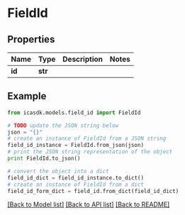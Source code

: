 # FieldId


## Properties
Name | Type | Description | Notes
------------ | ------------- | ------------- | -------------
**id** | **str** |  | 

## Example

```python
from icasdk.models.field_id import FieldId

# TODO update the JSON string below
json = "{}"
# create an instance of FieldId from a JSON string
field_id_instance = FieldId.from_json(json)
# print the JSON string representation of the object
print FieldId.to_json()

# convert the object into a dict
field_id_dict = field_id_instance.to_dict()
# create an instance of FieldId from a dict
field_id_form_dict = field_id.from_dict(field_id_dict)
```
[[Back to Model list]](../README.md#documentation-for-models) [[Back to API list]](../README.md#documentation-for-api-endpoints) [[Back to README]](../README.md)


